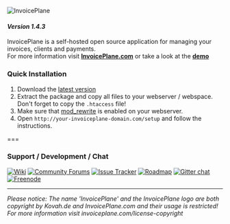 ![InvoicePlane](http://invoiceplane.com/content/logo/PNG/logo_300x150.png)
#### _Version 1.4.3_

InvoicePlane is a self-hosted open source application for managing your invoices, clients and payments.    
For more information visit __[InvoicePlane.com](https://invoiceplane.com)__ or take a look at the __[demo](https://demo.invoiceplane.com)__

### Quick Installation

1. Download the [latest version](https://invoiceplane.com/downloads)
2. Extract the package and copy all files to your webserver / webspace. Don't forget to copy the `.htaccess` file!
3. Make sure that [mod_rewrite](https://go.invoiceplane.com/apachemodrewrite) is enabled on your webserver.
4. Open `http://your-invoiceplane-domain.com/setup` and follow the instructions.

===

### Support / Development / Chat

[![Wiki](https://img.shields.io/badge/Help%3A-Official%20Wiki-429ae1.svg)](https://wiki.invoiceplane.com/) 
[![Community Forums](https://img.shields.io/badge/Help%3A-Community%20Forums-429ae1.svg)](https://community.invoiceplane.com/) 
[![Issue Tracker](https://img.shields.io/badge/Development%3A-Issue%20Tracker-429ae1.svg)](https://development.invoiceplane.com/) 
[![Roadmap](https://img.shields.io/badge/Development%3A-Roadmap-429ae1.svg)](https://go.invoiceplane.com/roadmapv1) 
[![Gitter chat](https://img.shields.io/badge/Chat%3A-Gitter-green.svg)](https://gitter.im/InvoicePlane/InvoicePlane)   
[![Freenode](https://img.shields.io/badge/Chat%3A-Freenode%20(IRC)-green.svg)](irc://irc.freenode.net/InvoicePlane)


---
  
*Please notice: The name 'InvoicePlane' and the InvoicePlane logo are both copyright by Kovah.de and InvoicePlane.com
and their usage is restricted! For more information visit invoiceplane.com/license-copyright*

